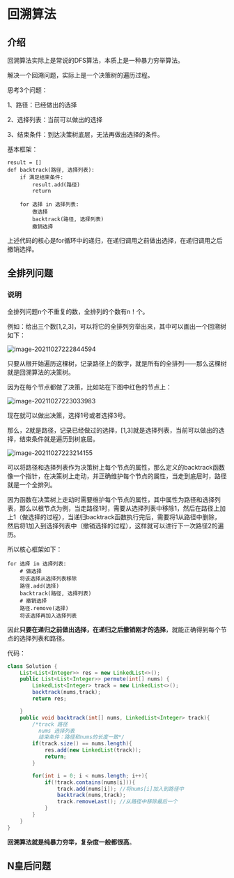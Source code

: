 # 回溯算法

## 介绍

回溯算法实际上是常说的DFS算法，本质上是一种暴力穷举算法。

解决一个回溯问题，实际上是一个决策树的遍历过程。

思考3个问题：

1、路径：已经做出的选择

2、选择列表：当前可以做出的选择

3、结束条件：到达决策树底层，无法再做出选择的条件。

基本框架：

```
result = []
def backtrack(路径, 选择列表):
    if 满足结束条件:
        result.add(路径)
        return
    
    for 选择 in 选择列表:
        做选择
        backtrack(路径, 选择列表)
        撤销选择
```

上述代码的核心是for循环中的递归，在递归调用之前做出选择，在递归调用之后撤销选择。

## 全排列问题

### 说明

全排列问题n个不重复的数，全排列的个数有n！个。

例如：给出三个数[1,2,3]，可以将它的全排列穷举出来，其中可以画出一个回溯树如下：

![image-20211027222844594](C:\Users\kd\AppData\Roaming\Typora\typora-user-images\image-20211027222844594.png)

只要从根开始遍历这棵树，记录路径上的数字，就是所有的全排列——那么这棵树就是回溯算法的决策树。

因为在每个节点都做了决策，比如站在下图中红色的节点上：

![image-20211027223033983](C:\Users\kd\AppData\Roaming\Typora\typora-user-images\image-20211027223033983.png)

现在就可以做出决策，选择1号或者选择3号。

那么，2就是路径，记录已经做过的选择，[1,3]就是选择列表，当前可以做出的选择，结束条件就是遍历到树底层。

![image-20211027223214155](C:\Users\kd\AppData\Roaming\Typora\typora-user-images\image-20211027223214155.png)

可以将路径和选择列表作为决策树上每个节点的属性，那么定义的backtrack函数像一个指针，在决策树上走动，并正确维护每个节点的属性，当走到底层时，路径就是一个全排列。

因为函数在决策树上走动时需要维护每个节点的属性，其中属性为路径和选择列表，那么以根节点为例，当走路径1时，需要从选择列表中移除1，然后在路径上加上1（做选择的过程），当递归backtrack函数执行完后，需要将1从路径中删除，然后将1加入到选择列表中（撤销选择的过程），这样就可以进行下一次路径2的遍历。

所以核心框架如下：

```
for 选择 in 选择列表:
    # 做选择
    将该选择从选择列表移除
    路径.add(选择)
    backtrack(路径, 选择列表)
    # 撤销选择
    路径.remove(选择)
    将该选择再加入选择列表
```

因此**只要在递归之前做出选择，在递归之后撤销刚才的选择**，就能正确得到每个节点的选择列表和路径。

代码：

```java
class Solution {
    List<List<Integer>> res = new LinkedList<>();
    public List<List<Integer>> permute(int[] nums) {
        LinkedList<Integer> track = new LinkedList<>();
        backtrack(nums,track);
        return res;

    }
    public void backtrack(int[] nums, LinkedList<Integer> track){
        /*track 路径
          nums 选择列表
          结束条件：路径和nums的长度一致*/
        if(track.size() == nums.length){
            res.add(new LinkedList(track));
            return;
        }

        for(int i = 0; i < nums.length; i++){
            if(!track.contains(nums[i])){
                track.add(nums[i]); //将nums[i]加入到路径中
                backtrack(nums,track);
                track.removeLast(); //从路径中移除最后一个
            }
        }
    }
}
```

**回溯算法就是纯暴力穷举，复杂度一般都很高**。

## N皇后问题

